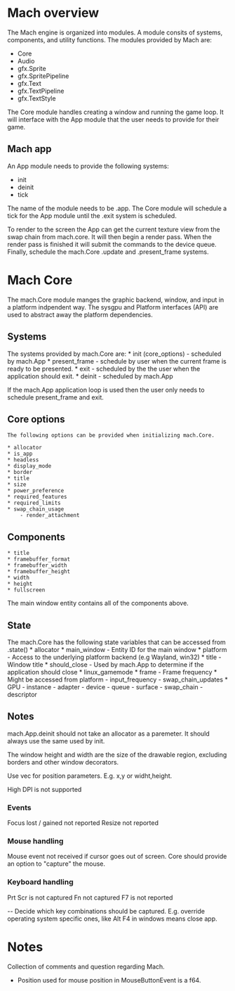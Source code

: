 # Mach overview
The Mach engine is organized into modules. A module consits of systems, components, and utility functions. The modules provided by Mach are:
* Core
* Audio
* gfx.Sprite
* gfx.SpritePipeline
* gfx.Text
* gfx.TextPipeline
* gfx.TextStyle

The Core module handles creating a window and running the game loop. It will interface with the App module that the user needs to provide for their game.

## Mach app
An App module needs to provide the following systems:
* init
* deinit
* tick

The name of the module needs to be .app. The Core module will schedule a tick for the App module until the .exit system is scheduled.

To render to the screen the App can get the current texture view from the swap chain from mach.core. It will then begin a render pass. When the render pass is finished it will submit the commands to the device queue. Finally, schedule the mach.Core .update and .present_frame systems.

# Mach Core
The mach.Core module manges the graphic backend, window, and input in a platform indpendent way. 
The sysgpu and Platform interfaces (API) are used to abstract away the platform dependencies.


## Systems
The systems provided by mach.Core are:
    * init (core_options) - scheduled by mach.App
    * present_frame - schedule by user when the current frame is ready to be presented.
    * exit - scheduled by the the user when the application should exit.
    * deinit - scheduled by mach.App

If the mach.App application loop is used then the user only needs to schedule present_frame and exit.

## Core options
    The following options can be provided when initializing mach.Core.

    * allocator
    * is_app
    * headless
    * display_mode
    * border
    * title
    * size
    * power_preference
    * required_features
    * required_limits
    * swap_chain_usage
        - render_attachment

## Components
    * title
    * framebuffer_format
    * framebuffer_width
    * framebuffer_height
    * width
    * height
    * fullscreen

The main window entity contains all of the components above.

## State
The mach.Core has the following state variables that can be accessed from .state()
    * allocator
    * main_window       - Entity ID for the main window
    * platform          - Access to the underlying platform backend (e.g Wayland, win32)
    * title             - Window title
    * should_close      - Used by mach.App to determine if the application should close
    * linux_gamemode
    * frame             - Frame frequency
    * Might be accessed from platform
        - input_frequency
        - swap_chain_updates
    * GPU
        - instance
        - adapter
        - device
        - queue
        - surface
        - swap_chain
        - descriptor

## Notes

mach.App.deinit should not take an allocator as a paremeter. It should always use the same used by init.

The window height and width are the size of the drawable region, excluding borders and other window decorators.

Use vec for position parameters. E.g. x,y or widht,height. 

High DPI is not supported


### Events
Focus lost / gained not reported
Resize not reported

### Mouse handling
Mouse event not received if cursor goes out of screen. Core should provide an option to "capture" the mouse.

### Keyboard handling
Prt Scr is not captured
Fn not captured
F7 is not reported

-- Decide which key combinations should be captured. E.g. override operating system specific ones, like Alt F4 in windows means close app.

# Notes 
Collection of comments and question regarding Mach.

* Position used for mouse position in MouseButtonEvent is a f64.

